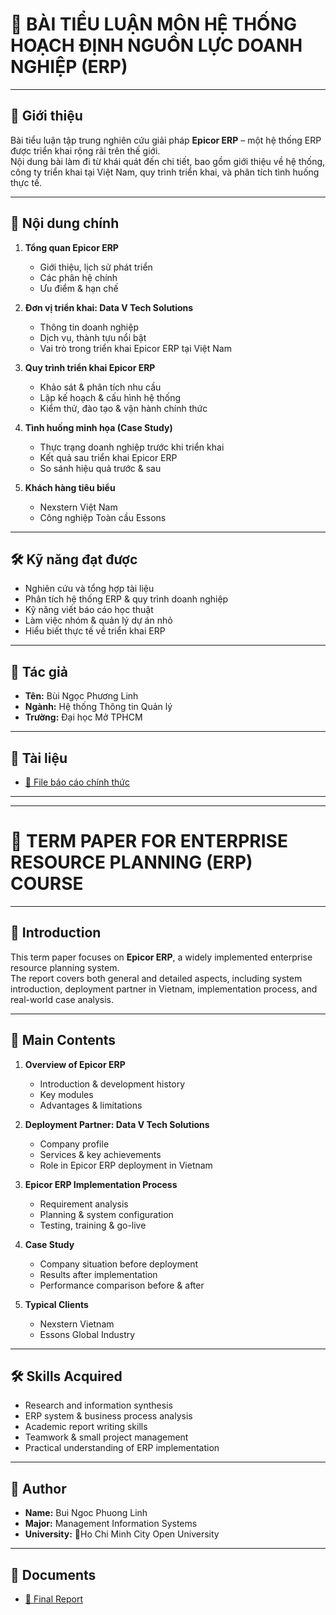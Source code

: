 # 📘 BÀI TIỂU LUẬN MÔN HỆ THỐNG HOẠCH ĐỊNH NGUỒN LỰC DOANH NGHIỆP (ERP)

---

## 📖 Giới thiệu
Bài tiểu luận tập trung nghiên cứu giải pháp **Epicor ERP** – một hệ thống ERP được triển khai rộng rãi trên thế giới.  
Nội dung bài làm đi từ khái quát đến chi tiết, bao gồm giới thiệu về hệ thống, công ty triển khai tại Việt Nam, quy trình triển khai, và phân tích tình huống thực tế.  

---

## 📘 Nội dung chính
1. **Tổng quan Epicor ERP**  
   - Giới thiệu, lịch sử phát triển  
   - Các phân hệ chính  
   - Ưu điểm & hạn chế  

2. **Đơn vị triển khai: Data V Tech Solutions**  
   - Thông tin doanh nghiệp  
   - Dịch vụ, thành tựu nổi bật  
   - Vai trò trong triển khai Epicor ERP tại Việt Nam  

3. **Quy trình triển khai Epicor ERP**  
   - Khảo sát & phân tích nhu cầu  
   - Lập kế hoạch & cấu hình hệ thống  
   - Kiểm thử, đào tạo & vận hành chính thức  

4. **Tình huống minh họa (Case Study)**  
   - Thực trạng doanh nghiệp trước khi triển khai  
   - Kết quả sau triển khai Epicor ERP  
   - So sánh hiệu quả trước & sau  

5. **Khách hàng tiêu biểu**  
   - Nexstern Việt Nam  
   - Công nghiệp Toàn cầu Essons  

---

## 🛠️ Kỹ năng đạt được
- Nghiên cứu và tổng hợp tài liệu  
- Phân tích hệ thống ERP & quy trình doanh nghiệp  
- Kỹ năng viết báo cáo học thuật  
- Làm việc nhóm & quản lý dự án nhỏ  
- Hiểu biết thực tế về triển khai ERP  

---

## 👤 Tác giả  
- **Tên:** Bùi Ngọc Phương Linh  
- **Ngành:** Hệ thống Thông tin Quản lý  
- **Trường:** Đại học Mở TPHCM  

---

## 📂 Tài liệu
- [📄 File báo cáo chính thức](./TieuLuan_HeThongHoachDinhNguocLucDoanhNghiep.pdf)  

---

---

# 📘 TERM PAPER FOR ENTERPRISE RESOURCE PLANNING (ERP) COURSE

---

## 📖 Introduction
This term paper focuses on **Epicor ERP**, a widely implemented enterprise resource planning system.  
The report covers both general and detailed aspects, including system introduction, deployment partner in Vietnam, implementation process, and real-world case analysis.  

---

## 📘 Main Contents
1. **Overview of Epicor ERP**  
   - Introduction & development history  
   - Key modules  
   - Advantages & limitations  

2. **Deployment Partner: Data V Tech Solutions**  
   - Company profile  
   - Services & key achievements  
   - Role in Epicor ERP deployment in Vietnam  

3. **Epicor ERP Implementation Process**  
   - Requirement analysis  
   - Planning & system configuration  
   - Testing, training & go-live  

4. **Case Study**  
   - Company situation before deployment  
   - Results after implementation  
   - Performance comparison before & after  

5. **Typical Clients**  
   - Nexstern Vietnam  
   - Essons Global Industry  

---

## 🛠️ Skills Acquired
- Research and information synthesis  
- ERP system & business process analysis  
- Academic report writing skills  
- Teamwork & small project management  
- Practical understanding of ERP implementation  

---

## 👤 Author  
- **Name:** Bui Ngoc Phuong Linh  
- **Major:** Management Information Systems  
- **University:** Ho Chi Minh City Open University  

---

## 📂 Documents
- [📄 Final Report](./TieuLuan_HeThongHoachDinhNguocLucDoanhNghiep.pdf)  


